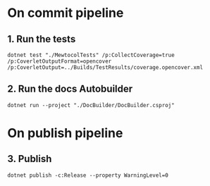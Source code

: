 # On commit pipeline

## 1. Run the tests

`dotnet test "./MewtocolTests" /p:CollectCoverage=true /p:CoverletOutputFormat=opencover /p:CoverletOutput=../Builds/TestResults/coverage.opencover.xml`

## 2. Run the docs Autobuilder

`dotnet run --project "./DocBuilder/DocBuilder.csproj"`

# On publish pipeline

## 3. Publish

`dotnet publish -c:Release --property WarningLevel=0`